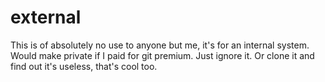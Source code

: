 # external
This is of absolutely no use to anyone but me, it's for an internal system. Would make private if I paid for git premium. Just ignore it. Or clone it and find out it's useless, that's cool too. 
